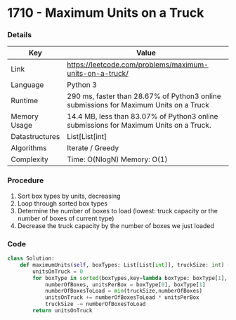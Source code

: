 # 1710 - Maximum Units on a Truck

### Details

| Key | Value |
| --- | ----- |
| Link | https://leetcode.com/problems/maximum-units-on-a-truck/
| Language | Python 3
| Runtime | 290 ms, faster than 28.67% of Python3 online submissions for Maximum Units on a Truck
| Memory Usage | 14.4 MB, less than 83.07% of Python3 online submissions for Maximum Units on a Truck.
| Datastructures | List[List[int]
| Algorithms | Iterate / Greedy
| Complexity | Time: O(NlogN) Memory: O(1)

### Procedure

1. Sort box types by units, decreasing
2. Loop through sorted box types
3. Determine the number of boxes to load (lowest: truck capacity or the number of boxes of current type)
4. Decrease the truck capacity by the number of boxes we just loaded

### Code

```python
class Solution:
    def maximumUnits(self, boxTypes: List[List[int]], truckSize: int) -> int:
        unitsOnTruck = 0
        for boxType in sorted(boxTypes,key=lambda boxType: boxType[1], reverse=True):
            numberOfBoxes, unitsPerBox = boxType[0], boxType[1]
            numberOfBoxesToLoad = min(truckSize,numberOfBoxes)
            unitsOnTruck += numberOfBoxesToLoad * unitsPerBox
            truckSize -= numberOfBoxesToLoad
        return unitsOnTruck
```
